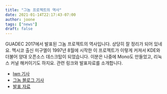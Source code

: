 ```yaml
---
title: "그놈 프로젝트의 역사"
date: 2021-01-14T22:17:43-07:00
author: joone
tags: ["news"]
draft: false
---
```


GUADEC 2017에서 발표된 그놈 프로젝트의 역사입니다. 상당히 잘 정리가 되어 있네요.
멕시코 출신 미구엘이 1997년 8월에 시작한 이 프로젝트가 이렇게 커져서 KDE와 더불어 양대 오픈소스 데스크탑이 되었습니다.
이분은 나중에 Mono도 만들었고, 리눅스 커널 해커이기도 하지요. 관련 링크와 발표자료를 소개합니다.

* [lwn 기사](http://lwn.net/2001/0816/a/gnome.php3)
* [그놈 블로그 기사](https://blogs.gnome.org/jrb/2017/07/29/gnome-populum-est/)
* [발표 자료](https://blogs.gnome.org/jrb/files/2017/07/A-Brief-History-of-GNOME-1.pdf)
